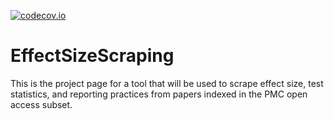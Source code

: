 [![codecov.io](https://codecov.io/gh/fsingletonthorn/EffectSizeScraping/branch/master/graph/badge.svg)](https://codecov.io/gh/fsingletonthorn/EffectSizeScraping?branch=master)

# EffectSizeScraping
This is the project page for a tool that will be used to scrape effect size, test statistics, and reporting practices from papers indexed in the PMC open access subset.